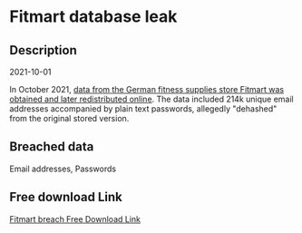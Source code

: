 # Fitmart database leak

## Description

2021-10-01

In October 2021, <a href="https://www.mydealz.de/diskussion/datenleck-bei-fitmart-2214625" target="_blank" rel="noopener">data from the German fitness supplies store Fitmart was obtained and later redistributed online</a>. The data included 214k unique email addresses accompanied by plain text passwords, allegedly &quot;dehashed&quot; from the original stored version.

## Breached data

Email addresses, Passwords

## Free download Link

[Fitmart breach Free Download Link](https://tinyurl.com/2b2k277t)